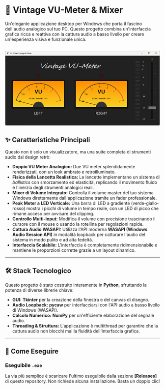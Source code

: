 # 🎹 Vintage VU-Meter & Mixer

Un'elegante applicazione desktop per Windows che porta il fascino dell'audio analogico sul tuo PC. Questo progetto combina un'interfaccia grafica ricca e reattiva con la cattura audio a basso livello per creare un'esperienza visiva e funzionale unica.


![(Screenshot 2025-06-21 190308.png)](https://raw.githubusercontent.com/Fresko3000/VIntage-Vu-Meter/refs/heads/main/Screenshot%202025-06-21%20190308.png)
---

## ✨ Caratteristiche Principali

Questo non è solo un visualizzatore, ma una suite completa di strumenti audio dal design retrò:

- **Doppio VU Meter Analogico:** Due VU meter splendidamente renderizzati, con un look ambrato e retroilluminato.
- **Fisica della Lancetta Realistica:** Le lancette implementano un sistema di *ballistics* con smorzamento ed elasticità, replicando il movimento fluido e l'inerzia degli strumenti analogici reali.
- **Mixer di Volume Integrato:** Controlla il volume master del tuo sistema Windows direttamente dall'applicazione tramite un fader professionale.
- **Peak Meter a LED Verticale:** Una barra di LED a gradiente (verde-giallo-rosso) mostra i picchi di volume in tempo reale, con un LED di picco che rimane acceso per avvisare del clipping.
- **Controllo Multi-Input:** Modifica il volume con precisione trascinando il cursore con il mouse o usando la rotellina per regolazioni rapide.
- **Cattura Audio WASAPI:** Utilizza l'API moderna **WASAPI (Windows Audio Session API)** in modalità loopback per catturare l'audio del sistema in modo pulito e ad alta fedeltà.
- **Interfaccia Scalabile:** L'interfaccia è completamente ridimensionabile e mantiene le proporzioni corrette grazie a un layout dinamico.

---

## 🛠️ Stack Tecnologico

Questo progetto è stato costruito interamente in **Python**, sfruttando la potenza di diverse librerie chiave:

- **GUI:** **Tkinter** per la creazione della finestra e del canvas di disegno.
- **Audio Loopback:** **pycaw** per interfacciarsi con l'API audio a basso livello di Windows (WASAPI).
- **Calcolo Numerico:** **NumPy** per un'efficiente elaborazione del segnale audio.
- **Threading & Struttura:** L'applicazione è multithread per garantire che la cattura audio non blocchi mai la fluidità dell'interfaccia grafica.

---

## 🚀 Come Eseguire

### Eseguibile `.exe`
La via più semplice è scaricare l'ultimo eseguibile dalla sezione **[Releases]** di questo repository. Non richiede alcuna installazione. Basta un doppio clic!
